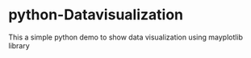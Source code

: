 # python-Datavisualization
This a simple python demo to show data visualization using mayplotlib library
